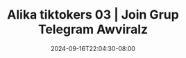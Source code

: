 --- 
title: "Alika tiktokers 03 | Join Grup Telegram Awviralz"
description: "nonton bokeh Alika tiktokers 03 | Join Grup Telegram Awviralz simontox   new"
date: 2024-09-16T22:04:30-08:00
file_code: "xu6uxqzdbosa"
draft: false
cover: "l4eoixed9as27dtn.jpg"
tags: ["Alika", "tiktokers", "Join", "Grup", "Telegram", "Awviralz", "bokep-indo", "bokep-viral", "bokep-ig"]
length: 279
fld_id: "1235299"
foldername: "ALIKA TISSA SMA"
categories: ["ALIKA TISSA SMA"]
views: 74
---